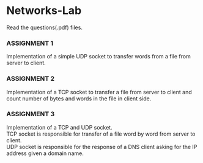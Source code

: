 # Networks-Lab

Read the questions(.pdf) files.

### ASSIGNMENT 1
Implementation of a simple UDP socket to transfer words from a file from server to client.


### ASSIGNMENT 2
Implementation of a TCP socket to transfer a file from server to client and count number of bytes and words in the file in client side.


### ASSIGNMENT 3
Implementation of a TCP and UDP socket.  
TCP socket is responsible for transfer of a file word by word from server to client.  
UDP socket is responsible for the response of a DNS client asking for the IP address given a domain name.
